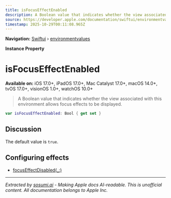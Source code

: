 ```yaml
---
title: isFocusEffectEnabled
description: A Boolean value that indicates whether the view associated with this environment allows focus effects to be displayed.
source: https://developer.apple.com/documentation/swiftui/environmentvalues/isfocuseffectenabled
timestamp: 2025-10-29T00:11:08.965Z
---
```


**Navigation:** [Swiftui](/documentation/swiftui) › [environmentvalues](/documentation/swiftui/environmentvalues)

**Instance Property**

# isFocusEffectEnabled

**Available on:** iOS 17.0+, iPadOS 17.0+, Mac Catalyst 17.0+, macOS 14.0+, tvOS 17.0+, visionOS 1.0+, watchOS 10.0+

> A Boolean value that indicates whether the view associated with this environment allows focus effects to be displayed.

```swift
var isFocusEffectEnabled: Bool { get set }
```

## Discussion

The default value is `true`.

## Configuring effects

- [focusEffectDisabled(_:)](/documentation/swiftui/view/focuseffectdisabled(_:))

---

*Extracted by [sosumi.ai](https://sosumi.ai) - Making Apple docs AI-readable.*
*This is unofficial content. All documentation belongs to Apple Inc.*
